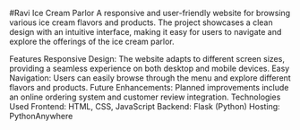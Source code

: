 #Ravi Ice Cream Parlor
A responsive and user-friendly website for browsing various ice cream flavors and products. The project showcases a clean design with an intuitive interface, making it easy for users to navigate and explore the offerings of the ice cream parlor.

Features
Responsive Design: The website adapts to different screen sizes, providing a seamless experience on both desktop and mobile devices.
Easy Navigation: Users can easily browse through the menu and explore different flavors and products.
Future Enhancements: Planned improvements include an online ordering system and customer review integration.
Technologies Used
Frontend: HTML, CSS, JavaScript
Backend: Flask (Python)
Hosting: PythonAnywhere
